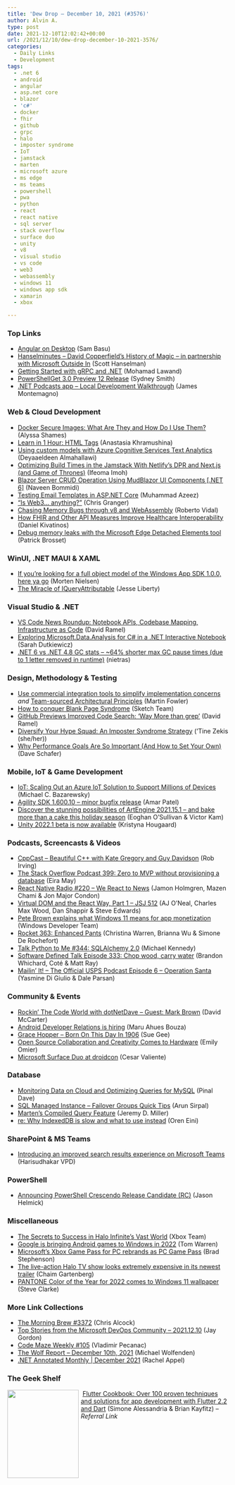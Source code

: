 ```yaml
---
title: 'Dew Drop – December 10, 2021 (#3576)'
author: Alvin A.
type: post
date: 2021-12-10T12:02:42+00:00
url: /2021/12/10/dew-drop-december-10-2021-3576/
categories:
  - Daily Links
  - Development
tags:
  - .net 6
  - android
  - angular
  - asp.net core
  - blazor
  - 'c#'
  - docker
  - fhir
  - github
  - grpc
  - halo
  - imposter syndrome
  - IoT
  - jamstack
  - marten
  - microsoft azure
  - ms edge
  - ms teams
  - powershell
  - pwa
  - python
  - react
  - react native
  - sql server
  - stack overflow
  - surface duo
  - unity
  - v8
  - visual studio
  - vs code
  - web3
  - webassembly
  - windows 11
  - windows app sdk
  - xamarin
  - xbox

---
```

### <a name="top"></a>Top Links

  * <a href="https://www.telerik.com/blogs/angular-on-desktop" target="_blank" rel="noopener">Angular on Desktop</a> (Sam Basu)
  * <a href="https://www.hanselminutes.com/818/david-copperfields-history-of-magic-in-partnership-with-microsoft-outside-in" target="_blank" rel="noopener">Hanselminutes &#8211; David Copperfield&#8217;s History of Magic &#8211; in partnership with Microsoft Outside In</a> (Scott Hanselman)
  * <a href="https://www.infoq.com/articles/getting-started-grpc-dotnet/?utm_campaign=infoq_content&utm_source=infoq&utm_medium=feed&utm_term=global" target="_blank" rel="noopener">Getting Started with gRPC and .NET</a> (Mohamad Lawand)
  * <a href="https://devblogs.microsoft.com/powershell/powershellget-3-0-preview-12-release/?WT.mc_id=DOP-MVP-4025064" target="_blank" rel="noopener">PowerShellGet 3.0 Preview 12 Release</a> (Sydney Smith)
  * <a href="http://www.youtube.com/watch?v=FJowBj-DBgI" target="_blank" rel="noopener">.NET Podcasts app &#8211; Local Development Walkthrough</a> (James Montemagno)



### <a name="web"></a>Web & Cloud Development

  * <a href="https://www.docker.com/blog/docker-secure-images-what-are-they-and-how-do-i-use-them/" target="_blank" rel="noopener">Docker Secure Images: What Are They and How Do I Use Them?</a> (Alyssa Shames)
  * <a href="https://blog.jetbrains.com/education/2021/12/10/learn-in-1-hour-html-tags/" target="_blank" rel="noopener">Learn in 1 Hour: HTML Tags</a> (Anastasia Khramushina)
  * <a href="https://devblogs.microsoft.com/azure-sdk/using-custom-models-with-azure-cognitive-services-text-analytics/?WT.mc_id=DOP-MVP-4025064" target="_blank" rel="noopener">Using custom models with Azure Cognitive Services Text Analytics</a> (Deyaaeldeen Almahallawi)
  * <a href="https://www.telerik.com/blogs/optimizing-build-times-jamstack-netlify-dpr-nextjs-game-thrones" target="_blank" rel="noopener">Optimizing Build Times in the Jamstack With Netlify’s DPR and Next.js (and Game of Thrones)</a> (Ifeoma Imoh)
  * <a href="https://www.learmoreseekmore.com/2021/12/dotnet6-blazor-server-crud-operation-using-mudblazor-ui-components.html" target="_blank" rel="noopener">Blazor Server CRUD Operation Using MudBlazor UI Components [.NET 6]</a> (Naveen Bommidi)
  * <a href="https://mazeez.dev/posts/email-snapshot-testing" target="_blank" rel="noopener">Testing Email Templates in ASP.NET Core</a> (Muhammad Azeez)
  * <a href="http://chris-granger.com/2021/12/09/is-web3-anything/" target="_blank" rel="noopener">&#8220;Is Web3&#8230; anything?&#8221;</a> (Chris Granger)
  * <a href="https://blog.stackblitz.com/posts/debugging-v8-webassembly/" target="_blank" rel="noopener">Chasing Memory Bugs through v8 and WebAssembly</a> (Roberto Vidal)
  * <a href="https://www.programmableweb.com/news/how-fhir-and-other-api-measures-improve-healthcare-interoperability/analysis/2021/12/09" target="_blank" rel="noopener">How FHIR and Other API Measures Improve Healthcare Interoperability</a> (Daniel Kivatinos)
  * <a href="https://blogs.windows.com/msedgedev/2021/12/09/debug-memory-leaks-detached-elements-tool-devtools/?WT.mc_id=WD-MVP-4025064" target="_blank" rel="noopener">Debug memory leaks with the Microsoft Edge Detached Elements tool</a> (Patrick Brosset)



### <a name="silverlight"></a>WinUI, .NET MAUI & XAML

  * <a href="https://twitter.com/dotmorten/status/1468985126583291906?s=27" target="_blank" rel="noopener">If you&#8217;re looking for a full object model of the Windows App SDK 1.0.0, here ya go</a> (Morten Nielsen)
  * <a href="https://jesseliberty.com/2021/12/09/the-miracle-of-iqueryattributable/" target="_blank" rel="noopener">The Miracle of IQueryAttributable</a> (Jesse Liberty)



### <a name="dotnet"></a>Visual Studio & .NET

  * <a href="https://visualstudiomagazine.com/articles/2021/12/09/vscode-roundup.aspx" target="_blank" rel="noopener">VS Code News Roundup: Notebook APIs, Codebase Mapping, Infrastructure as Code</a> (David Ramel)
  * <a href="https://data-adventurer.com/2021/12/09/exploring-microsoft-data-analysis-for-c-in-a-net-interactive-notebook/" target="_blank" rel="noopener">Exploring Microsoft.Data.Analysis for C# in a .NET Interactive Notebook</a> (Sarah Dutkiewicz)
  * <a href="http://nietras.com/2021/11/26/dotnet-6-vs-4-8-gc-stats/" target="_blank" rel="noopener">.NET 6 vs .NET 4.8 GC stats &#8211; ~64% shorter max GC pause times (due to 1 letter removed in runtime)</a> (nietras)



### <a name="design"></a>Design, Methodology & Testing

  * <a href="https://martinfowler.com/articles/cant-buy-integration.html#UseCommercialIntegrationToolsToSimplifyImplementationConcerns" target="_blank" rel="noopener">Use commercial integration tools to simplify implementation concerns</a> _and_ <a href="https://martinfowler.com/articles/scaling-architecture-conversationally.html#3.ALightToIlluminateAUnifiedGoalTeam-sourcedArchitecturalPrinciples" target="_blank" rel="noopener">Team-sourced Architectural Principles</a> (Martin Fowler)
  * <a href="https://www.sketch.com/blog/2021/12/09/how-to-conquer-blank-page-syndrome/" target="_blank" rel="noopener">How to conquer Blank Page Syndrome</a> (Sketch Team)
  * <a href="https://visualstudiomagazine.com/articles/2021/12/09/github-code-search.aspx" target="_blank" rel="noopener">GitHub Previews Improved Code Search: &#8216;Way More than grep&#8217;</a> (David Ramel)
  * <a href="https://tinezekis.medium.com/diversify-your-hype-squad-an-imposter-syndrome-strategy-d0c9b6180d58?source=rss-fa2db659a52f------2" target="_blank" rel="noopener">Diversify Your Hype Squad: An Imposter Syndrome Strategy</a> (‘Tine Zekis (she/her))
  * <a href="https://blog.trello.com/why-performance-goals-are-so-important" target="_blank" rel="noopener">Why Performance Goals Are So Important (And How to Set Your Own)</a> (Dave Schafer)



### <a name="mobile"></a>Mobile, IoT & Game Development

  * <a href="https://techcommunity.microsoft.com/t5/fasttrack-for-azure/iot-scaling-out-an-azure-iot-solution-to-support-millions-of/ba-p/3035301?WT.mc_id=DOP-MVP-4025064" target="_blank" rel="noopener">IoT: Scaling Out an Azure IoT Solution to Support Millions of Devices</a> (Michael C. Bazarewsky)
  * <a href="https://devblogs.microsoft.com/directx/agility-sdk-1-600-10-minor-bugfix-release/?WT.mc_id=DOP-MVP-4025064" target="_blank" rel="noopener">Agility SDK 1.600.10 – minor bugfix release</a> (Amar Patel)
  * <a href="https://blog.unity.com/technology/discover-the-stunning-possibilities-of-artengine-2021151-and-bake-more-than-a-cake-this" target="_blank" rel="noopener">Discover the stunning possibilities of ArtEngine 2021.15.1 – and bake more than a cake this holiday season</a> (Eoghan O&#8217;Sullivan & Victor Kam)
  * <a href="https://blog.unity.com/technology/unity-20221-beta-is-now-available-for-feedback" target="_blank" rel="noopener">Unity 2022.1 beta is now available</a> (Kristyna Hougaard)



### <a name="podcasts"></a>Podcasts, Screencasts & Videos

  * <a href="https://cppcast.libsyn.com/beautiful-c-with-kate-gregory-and-guy-davidson" target="_blank" rel="noopener">CppCast &#8211; Beautiful C++ with Kate Gregory and Guy Davidson</a> (Rob Irving)
  * <a href="https://stackoverflow.blog/2021/12/10/podcast-399-zero-to-mvp-without-provisioning-a-database/" target="_blank" rel="noopener">The Stack Overflow Podcast 399: Zero to MVP without provisioning a database</a> (Eira May)
  * <a href="https://www.reactnativeradio.com/episodes/rnr-220-we-react-to-news" target="_blank" rel="noopener">React Native Radio #220 &#8211; We React to News</a> (Jamon Holmgren, Mazen Chami & Jon Major Condon)
  * <a href="https://javascriptjabber.com/virtual-dom-and-the-react-way-part-1-jsj-512" target="_blank" rel="noopener">Virtual DOM and the React Way, Part 1 &#8211; JSJ 512</a> (AJ O&#8217;Neal, Charles Max Wood, Dan Shappir & Steve Edwards)
  * <a href="https://twitter.com/windowsdev/status/1469029681030733832" target="_blank" rel="noopener">Pete Brown explains what Windows 11 means for app monetization</a> (Windows Developer Team)
  * <a href="http://relay.fm/rocket/363" target="_blank" rel="noopener">Rocket 363: Enhanced Pants</a> (Christina Warren, Brianna Wu & Simone De Rochefort)
  * <a href="https://talkpython.fm/episodes/show/344/sqlalchemy-2.0" target="_blank" rel="noopener">Talk Python to Me #344: SQLAlchemy 2.0</a> (Michael Kennedy)
  * <a href="https://www.softwaredefinedtalk.com/333" target="_blank" rel="noopener">Software Defined Talk Episode 333: Chop wood, carry water</a> (Brandon Whichard, Coté & Matt Ray)
  * <a href="https://usps-mailin-it.simplecast.com/episodes/operation-santa" target="_blank" rel="noopener">Mailin&#8217; It! &#8211; The Official USPS Podcast Episode 6 &#8211; Operation Santa</a> (Yasmine Di Giulio & Dale Parsan)



### <a name="events"></a>Community & Events

  * <a href="https://dotnettips.wordpress.com/2021/12/09/rockin-the-code-world-with-dotnetdave-guest-mark-brown/" target="_blank" rel="noopener">Rockin’ The Code World with dotNetDave – Guest: Mark Brown</a> (David McCarter)
  * <a href="http://android-developers.googleblog.com/2021/12/android-developer-relations-is-hiring.html" target="_blank" rel="noopener">Android Developer Relations is hiring</a> (Maru Ahues Bouza)
  * <a href="http://www.i-programmer.info/news/82-heritage/15070-grace-hopper-born-on-this-day-in-1906.html" target="_blank" rel="noopener">Grace Hopper &#8211; Born On This Day In 1906</a> (Sue Gee)
  * <a href="https://thenewstack.io/open-source-collaboration-and-creativity-comes-to-hardware/" target="_blank" rel="noopener">Open Source Collaboration and Creativity Comes to Hardware</a> (Emily Omier)
  * <a href="https://devblogs.microsoft.com/surface-duo/droidcon-2021/?WT.mc_id=DOP-MVP-4025064" target="_blank" rel="noopener">Microsoft Surface Duo at droidcon</a> (Cesar Valiente)



### <a name="sql"></a>Database

  * <a href="https://blog.sqlauthority.com/2021/12/10/monitoring-data-on-cloud-and-optimizing-queries-for-mysql/?utm_source=rss&utm_medium=rss&utm_campaign=monitoring-data-on-cloud-and-optimizing-queries-for-mysql" target="_blank" rel="noopener">Monitoring Data on Cloud and Optimizing Queries for MySQL</a> (Pinal Dave)
  * <a href="https://blobeater.blog/2021/12/09/sql-managed-instance-failover-groups-quick-tips/" target="_blank" rel="noopener">SQL Managed Instance – Failover Groups Quick Tips</a> (Arun Sirpal)
  * <a href="https://jeremydmiller.com/2021/12/09/martens-compiled-query-feature/" target="_blank" rel="noopener">Marten’s Compiled Query Feature</a> (Jeremy D. Miller)
  * <a href="https://ayende.com/blog/195586-B/re-why-indexeddb-is-slow-and-what-to-use-instead?Key=d71894b1-125c-432d-a3c4-8af1f4a43b3b" target="_blank" rel="noopener">re: Why IndexedDB is slow and what to use instead</a> (Oren Eini)



### <a name="sp"></a>SharePoint & MS Teams

  * <a href="https://techcommunity.microsoft.com/t5/microsoft-teams-blog/introducing-an-improved-search-results-experience-on-microsoft/ba-p/3035064?WT.mc_id=DOP-MVP-4025064" target="_blank" rel="noopener">Introducing an improved search results experience on Microsoft Teams</a> (Harisudhakar VPD)



### <a name="ps"></a>PowerShell

  * <a href="https://devblogs.microsoft.com/powershell/announcing-powershell-crescendo-release-candidate-rc/?WT.mc_id=DOP-MVP-4025064" target="_blank" rel="noopener">Announcing PowerShell Crescendo Release Candidate (RC)</a> (Jason Helmick)



### <a name="misc"></a>Miscellaneous

  * <a href="https://news.xbox.com/en-us/2021/12/09/secrets-to-success-in-halo-infinite-vast-world/" target="_blank" rel="noopener">The Secrets to Success in Halo Infinite’s Vast World</a> (Xbox Team)
  * <a href="https://www.theverge.com/2021/12/9/22827037/google-android-games-windows-pc-google-play-games" target="_blank" rel="noopener">Google is bringing Android games to Windows in 2022</a> (Tom Warren)
  * <a href="https://www.onmsft.com/news/microsofts-xbox-game-pass-for-pc-rebranded-as-pc-game-pass" target="_blank" rel="noopener">Microsoft&#8217;s Xbox Game Pass for PC rebrands as PC Game Pass</a> (Brad Stephenson)
  * <a href="https://www.theverge.com/2021/12/9/22826806/halo-tv-show-live-action-trailer-2022-game-awards-master-chief" target="_blank" rel="noopener">The live-action Halo TV show looks extremely expensive in its newest trailer</a> (Chaim Gartenberg)
  * <a href="https://blogs.windows.com/windowsexperience/2021/12/09/pantone-color-of-the-year-for-2022-comes-to-windows-11-wallpaper/?WT.mc_id=WD-MVP-4025064" target="_blank" rel="noopener">PANTONE Color of the Year for 2022 comes to Windows 11 wallpaper</a> (Steve Clarke)



### <a name="links"></a>More Link Collections

  * <a href="https://blog.cwa.me.uk/2021/12/10/the-morning-brew-3372/" target="_blank" rel="noopener">The Morning Brew #3372</a> (Chris Alcock)
  * <a href="https://devblogs.microsoft.com/devops/top-stories-from-the-microsoft-devops-community-2021-12-10/?WT.mc_id=DOP-MVP-4025064" target="_blank" rel="noopener">Top Stories from the Microsoft DevOps Community – 2021.12.10</a> (Jay Gordon)
  * <a href="https://code-maze.com/code-maze-weekly-105/" target="_blank" rel="noopener">Code Maze Weekly #105</a> (Vladimir Pecanac)
  * <a href="https://michael-wolfenden.github.io/2021/12/10/december-10th-2021/" target="_blank" rel="noopener">The Wolf Report &#8211; December 10th, 2021</a> (Michael Wolfenden)
  * <a href="https://blog.jetbrains.com/dotnet/2021/12/09/net-annotated-monthly-december-2021/" target="_blank" rel="noopener">.NET Annotated Monthly | December 2021</a> (Rachel Appel)



### <a name="shelf"></a>The Geek Shelf

<a href="https://www.amazon.com/Google-Flutter-Cookbook-techniques-development/dp/1838823387/?tag=amavin-20" target="_blank" rel="noopener"><img loading="lazy" decoding="async" width="162" height="200" align="left" style="margin: 0px 5px 0px 0px; border: 0px currentcolor; border-image: none; float: left; display: inline; background-image: none;" src="https://m.media-amazon.com/images/I/61LCBO5nOTS._AC_UL320_.jpg" border="0" /></a>&nbsp;<a href="https://www.amazon.com/Google-Flutter-Cookbook-techniques-development/dp/1838823387/?tag=amavin-20" target="_blank" rel="noopener">Flutter Cookbook: Over 100 proven techniques and solutions for app development with Flutter 2.2 and Dart</a> (Simone Alessandria & Brian Kayfitz) _&#8211; Referral Link_